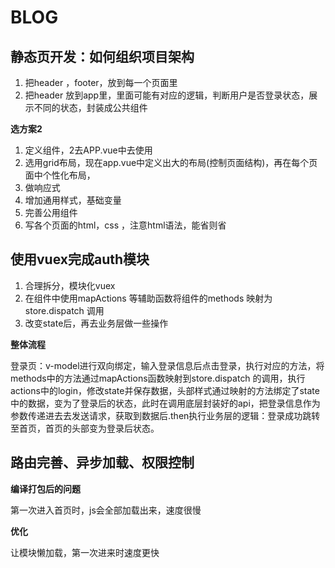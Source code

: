 # BLOG
## 静态页开发：如何组织项目架构
1. 把header ，footer，放到每一个页面里
2. 把header 放到app里，里面可能有对应的逻辑，判断用户是否登录状态，展示不同的状态，封装成公共组件

**选方案2**
1. 定义组件，2去APP.vue中去使用
2. 选用grid布局，现在app.vue中定义出大的布局(控制页面结构)，再在每个页面中个性化布局，
3. 做响应式
4. 增加通用样式，基础变量
5. 完善公用组件
6. 写各个页面的html，css ，注意html语法，能省则省

## 使用vuex完成auth模块
1. 合理拆分，模块化vuex
2. 在组件中使用mapActions 等辅助函数将组件的methods 映射为store.dispatch 调用
3. 改变state后，再去业务层做一些操作

**整体流程**

登录页：v-model进行双向绑定，输入登录信息后点击登录，执行对应的方法，将methods中的方法通过mapActions函数映射到store.dispatch 的调用，执行actions中的login，修改state并保存数据，头部样式通过映射的方法绑定了state中的数据，变为了登录后的状态，此时在调用底层封装好的api，把登录信息作为参数传递进去去发送请求，获取到数据后.then执行业务层的逻辑：登录成功跳转至首页，首页的头部变为登录后状态。

## 路由完善、异步加载、权限控制
**编译打包后的问题**

第一次进入首页时，js会全部加载出来，速度很慢

**优化**

让模块懒加载，第一次进来时速度更快